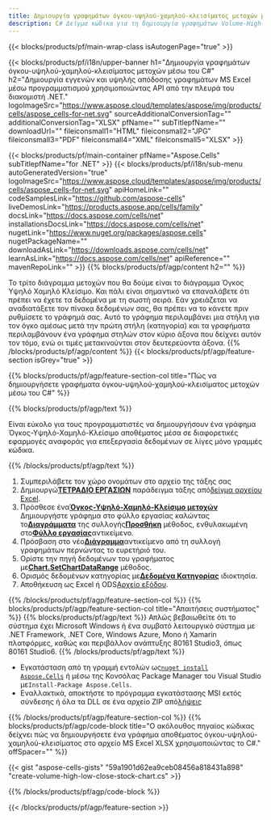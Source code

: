 ```yaml
---
title: Δημιουργία γραφημάτων όγκου-υψηλού-χαμηλού-κλεισίματος μετοχών μέσω του C#
description: C# Δείγμα κώδικα για τη δημιουργία γραφημάτων Volume-High-Low-Close Stock στο Excel χρησιμοποιώντας τη Βιβλιοθήκη .NET. Χρησιμοποιήστε αυτόν τον κώδικα για τη δημιουργία ενός γραφήματος Volume-High-Low-Close Stock στο MS Excel εντός των VB.NET, Asp.NET ή οποιασδήποτε εφαρμογής που βασίζεται στο .NET.
---
```

{{< blocks/products/pf/main-wrap-class isAutogenPage="true" >}}

{{< blocks/products/pf/i18n/upper-banner h1="Δημιουργία γραφημάτων όγκου-υψηλού-χαμηλού-κλεισίματος μετοχών μέσω του C#" h2="Δημιουργία εγγενών και υψηλής απόδοσης γραφημάτων MS Excel μέσω προγραμματισμού χρησιμοποιώντας API από την πλευρά του διακομιστή .NET." logoImageSrc="https://www.aspose.cloud/templates/aspose/img/products/cells/aspose_cells-for-net.svg" sourceAdditionalConversionTag="" additionalConversionTag="XLSX" pfName="" subTitlepfName="" downloadUrl="" fileiconsmall1="HTML" fileiconsmall2="JPG" fileiconsmall3="PDF" fileiconsmall4="XML" fileiconsmall5="XLSX" >}}

{{< blocks/products/pf/main-container pfName="Aspose.Cells" subTitlepfName="for .NET" >}}
{{< blocks/products/pf/i18n/sub-menu autoGeneratedVersion="true" logoImageSrc="https://www.aspose.cloud/templates/aspose/img/products/cells/aspose_cells-for-net.svg" apiHomeLink="" codeSamplesLink="https://github.com/aspose-cells" liveDemosLink="https://products.aspose.app/cells/family" docsLink="https://docs.aspose.com/cells/net" installationsDocsLink="https://docs.aspose.com/cells/net" nugetLink="https://www.nuget.org/packages/aspose.cells" nugetPackageName="" downloadAsLink="https://downloads.aspose.com/cells/net" learnAsLink="https://docs.aspose.com/cells/net" apiReference="" mavenRepoLink="" >}}
{{% blocks/products/pf/agp/content h2="" %}}

Το τρίτο διάγραμμα μετοχών που θα δούμε είναι το διάγραμμα Όγκος Υψηλό Χαμηλό Κλείσιμο. Και πάλι είναι σημαντικό να επαναλάβετε ότι πρέπει να έχετε τα δεδομένα με τη σωστή σειρά. Εάν χρειάζεται να αναδιατάξετε τον πίνακα δεδομένων σας, θα πρέπει να το κάνετε πριν ρυθμίσετε το γράφημά σας. Αυτό το γράφημα περιλαμβάνει μια στήλη για τον όγκο αμέσως μετά την πρώτη στήλη (κατηγορία) και τα γραφήματα περιλαμβάνουν ένα γράφημα στηλών στον κύριο άξονα που δείχνει αυτόν τον τόμο, ενώ οι τιμές μετακινούνται στον δευτερεύοντα άξονα.
{{% /blocks/products/pf/agp/content %}}
{{< blocks/products/pf/agp/feature-section isGrey="true" >}}

{{% blocks/products/pf/agp/feature-section-col title="Πώς να δημιουργήσετε γραφήματα όγκου-υψηλού-χαμηλού-κλεισίματος μετοχών μέσω του C#" %}}

{{% blocks/products/pf/agp/text %}}

Είναι εύκολο για τους προγραμματιστές να δημιουργήσουν ένα γράφημα Όγκος-Υψηλό-Χαμηλό-Κλείσιμο αποθέματος μέσα σε διαφορετικές εφαρμογές αναφοράς για επεξεργασία δεδομένων σε λίγες μόνο γραμμές κώδικα.

{{% /blocks/products/pf/agp/text %}}

1. Συμπεριλάβετε τον χώρο ονομάτων στο αρχείο της τάξης σας
1.  Δημιουργώ[**ΤΕΤΡΑΔΙΟ ΕΡΓΑΣΙΩΝ**](https://reference.aspose.com/cells/net/aspose.cells/workbook) παράδειγμα τάξης από[δείγμα αρχείου Excel](Volume-High-Low-Close.xlsx).
1.  Πρόσθεσε ένα[**Όγκος-Υψηλό-Χαμηλό-Κλείσιμο μετοχών**](https://reference.aspose.com/cells/net/aspose.cells.charts/charttype) Δημιουργήστε γράφημα στο φύλλο εργασίας καλώντας το[**Διαγράμματα**](https://reference.aspose.com/cells/net/aspose.cells.charts/chartcollection) της συλλογής[**Προσθήκη**](https://reference.aspose.com/cells/net/aspose.cells.charts/chartcollection/methods/add) μέθοδος, ενθυλακωμένη στο[**Φύλλο εργασίας**](https://reference.aspose.com/cells/net/aspose.cells/worksheet)αντικείμενο.
1.  Πρόσβαση στο νέο[**Διάγραμμα**](https://reference.aspose.com/cells/net/aspose.cells.charts/chart)αντικείμενο από τη συλλογή γραφημάτων περνώντας το ευρετήριό του.
1.  Ορίστε την πηγή δεδομένων του γραφήματος με[**Chart.SetChartDataRange**](https://reference.aspose.com/cells/net/aspose.cells.charts/chart/methods/setchartdatarange) μέθοδος.
1.  Ορισμός δεδομένων κατηγορίας με[**Δεδομένα Κατηγορίας**](https://reference.aspose.com/cells/net/aspose.cells.charts/seriescollection/categorydata/) ιδιοκτησία.
1.  Αποθήκευση ως Excel ή ODS[Αρχείο εξόδου](out.xlsx).

{{% /blocks/products/pf/agp/feature-section-col %}}
{{% blocks/products/pf/agp/feature-section-col title="Απαιτήσεις συστήματος" %}}
{{% blocks/products/pf/agp/text %}}
Απλώς βεβαιωθείτε ότι το σύστημα έχει Microsoft Windows ή ένα συμβατό λειτουργικό σύστημα με .NET Framework, .NET Core, Windows Azure, Mono ή Xamarin πλατφόρμες, καθώς και περιβάλλον ανάπτυξης 80161 Studio3, όπως 80161 Studio6.
{{% /blocks/products/pf/agp/text %}}
-  Εγκατάσταση από τη γραμμή εντολών ως<code><a href="https://downloads.aspose.com/cells/net">nuget install Aspose.Cells</a></code> ή μέσω της Κονσόλας Package Manager του Visual Studio με<code>Install-Package Aspose.Cells</code>.
-  Εναλλακτικά, αποκτήστε το πρόγραμμα εγκατάστασης MSI εκτός σύνδεσης ή όλα τα DLL σε ένα αρχείο ZIP από<a href="https://downloads.aspose.com/cells/net">λήψεις</a>

{{% /blocks/products/pf/agp/feature-section-col %}}
{{% blocks/products/pf/agp/code-block title="Ο ακόλουθος πηγαίος κώδικας δείχνει πώς να δημιουργήσετε ένα γράφημα αποθέματος όγκου-υψηλού-χαμηλού-κλεισίματος στο αρχείο MS Excel XLSX χρησιμοποιώντας το C#." offSpacer="" %}}

{{< gist "aspose-cells-gists" "59a1901d62ea9ceb08456a818431a898" "create-volume-high-low-close-stock-chart.cs" >}}

{{% /blocks/products/pf/agp/code-block %}}

{{< /blocks/products/pf/agp/feature-section >}}

<!-- aboutfile Starts -->
